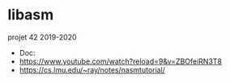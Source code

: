 # libasm
projet 42 2019-2020

* Doc:
 * https://www.youtube.com/watch?reload=9&v=ZBOfeiRN3T8
 * https://cs.lmu.edu/~ray/notes/nasmtutorial/
 
